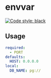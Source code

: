 # envvar

[![Code style: black](https://img.shields.io/badge/code%20style-black-000000.svg)](https://github.com/psf/black)


## Usage

```yaml
required:
  - PORT
defaults:
  HOST: 0.0.0.0
local:
  DB_NAME: pg://
```
